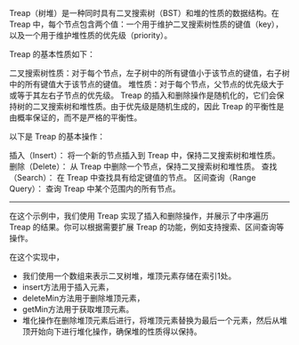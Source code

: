 Treap（树堆）是一种同时具有二叉搜索树（BST）和堆的性质的数据结构。在 Treap 中，每个节点包含两个值：一个用于维护二叉搜索树性质的键值（key），以及一个用于维护堆性质的优先级（priority）。

Treap 的基本性质如下：

二叉搜索树性质：对于每个节点，左子树中的所有键值小于该节点的键值，右子树中的所有键值大于该节点的键值。
堆性质：对于每个节点，父节点的优先级大于或等于其左右子节点的优先级。
Treap 的插入和删除操作是随机化的，它们会保持树的二叉搜索树和堆性质。由于优先级是随机生成的，因此 Treap 的平衡性是由概率保证的，而不是严格的平衡性。

以下是 Treap 的基本操作：

插入（Insert）： 将一个新的节点插入到 Treap 中，保持二叉搜索树和堆性质。
删除（Delete）： 从 Treap 中删除一个节点，保持二叉搜索树和堆性质。
查找（Search）： 在 Treap 中查找具有给定键值的节点。
区间查询（Range Query）： 查询 Treap 中某个范围内的所有节点。

--- 
在这个示例中，我们使用 Treap 实现了插入和删除操作，并展示了中序遍历 Treap 的结果。你可以根据需要扩展 Treap 的功能，例如支持搜索、区间查询等操作。

在这个实现中，
- 我们使用一个数组来表示二叉树堆，堆顶元素存储在索引1处。
- insert方法用于插入元素，
- deleteMin方法用于删除堆顶元素，
- getMin方法用于获取堆顶元素。
- 堆化操作在删除堆顶元素后进行，将堆顶元素替换为最后一个元素，然后从堆顶开始向下进行堆化操作，确保堆的性质得以保持。